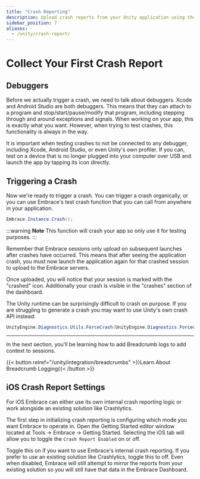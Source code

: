 ```yaml
---
title: "Crash Reporting"
description: Upload crash reports from your Unity application using the Embrace SDK
sidebar_position: 7
aliases:
  - /unity/crash-report/
---
```


# Collect Your First Crash Report 

## Debuggers

Before we actually trigger a crash, we need to talk about debuggers. Xcode and Android Studio are both debuggers. This means that they can attach to a program and stop/start/pause/modify that program, including stepping through and around exceptions and signals. When working on your app, this is exactly what you want. However, when trying to test crashes, this functionality is always in the way.

It is important when testing crashes to not be connected to any debugger, including Xcode, Android Studio, or even Unity's own profiler. If you can, test on a device that is no longer plugged into your computer over USB and launch the app by tapping its icon directly.

## Triggering a Crash

Now we're ready to trigger a crash. You can trigger a crash organically, or you can use Embrace's test crash function that you can call from anywhere in your application.

```C#
Embrace.Instance.Crash();
```

:::warning
**Note** This function will crash your app so only use it for testing purposes.
:::

Remember that Embrace sessions only upload on subsequent launches after crashes have occurred.
This means that after seeing the application crash, you must now launch the application again for that crashed session to upload to the Embrace servers.

Once uploaded, you will notice that your session is marked with the "crashed" icon. Additionally your crash is visible in the "crashes" section of the dashboard.

The Unity runtime can be surprisingly difficult to crash on purpose. If you are struggling to generate a crash you may want to use Unity's own crash API instead:

```C#
UnityEngine.Diagnostics.Utils.ForceCrash(UnityEngine.Diagnostics.ForcedCrashCategory.Abort);
```

---

In the next section, you'll be learning how to add Breadcrumb logs to add context to sessions. 

{{< button relref="/unity/integration/breadcrumbs" >}}Learn About Breadcrumb Logging{{< /button >}}

## iOS Crash Report Settings
For iOS Embrace can either use its own internal crash reporting logic or work alongside an existing solution like Crashlytics.

The first step in initializing crash reporting is configuring which mode you want Embrace to operate in.
Open the Getting Started editor window located at Tools -> Embrace -> Getting Started. Selecting the iOS tab will allow you to toggle the `Crash Report Enabled` on or off.

Toggle this on if you want to use Embrace's internal crash reporting.
If you prefer to use an existing solution like Crashlytics, toggle this to off.
Even when disabled, Embrace will still attempt to mirror the reports from your existing solution so you will still have that data in the Embrace Dashboard.
